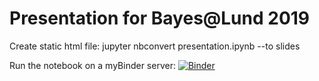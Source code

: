 # Presentation for Bayes@Lund 2019

Create static html file: jupyter nbconvert presentation.ipynb --to slides

Run the notebook on a myBinder server: [![Binder](https://mybinder.org/badge_logo.svg)](https://mybinder.org/v2/gh/SamuelWiqvist/bayesatlund2019presentation/master)

